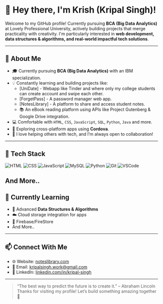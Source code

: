 # 👋 Hey there, I'm Krish (Kripal Singh)!

Welcome to my GitHub profile! Currently pursuing **BCA (Big Data Analytics)** at Lovely Professional University, actively building projects that merge practicality with creativity. I'm particularly interested in **web development, data structures & algorithms, and real-world impactful tech solutions**.

---

## 🚀 About Me

- 🎓 Currently pursuing **BCA (Big Data Analytics)** with an IBM specialization.
- 💡 Constantly learning and building projects like:
  - [UniDate] - Webapp like Tinder and where only my college students can create account and swipe each other.
  - [ForgetPass] - A password manager web app.
  - [NotesLibrary] - A platform to share and access student notes.
  - 📚 An eBook reading platform using APIs like Project Gutenberg & Google Drive integration.
- 💻 Comfortable with `HTML`, `CSS`, `JavaScript`, `SQL`, `Python`, `Java` and more.
- 📱 Exploring cross-platform apps using **Cordova**.
- 💬 I love helping others with tech, and I’m always open to collaboration!

---

## 🧰 Tech Stack

![HTML](https://img.shields.io/badge/-HTML5-E34F26?style=flat&logo=html5&logoColor=white)
![CSS](https://img.shields.io/badge/-CSS3-1572B6?style=flat&logo=css3)
![JavaScript](https://img.shields.io/badge/-JavaScript-F7DF1E?style=flat&logo=javascript&logoColor=black)
![MySQL](https://img.shields.io/badge/-MySQL-4479A1?style=flat&logo=mysql&logoColor=white)
![Python](https://img.shields.io/badge/-Python-3776AB?style=flat&logo=python)
![Git](https://img.shields.io/badge/-Git-F05032?style=flat&logo=git&logoColor=white)
![VSCode](https://img.shields.io/badge/-VSCode-007ACC?style=flat&logo=visual-studio-code)

And More..
---

## 🌱 Currently Learning

- 🤖 Advanced **Data Structures & Algorithms**
- ☁️ Cloud storage integration for apps
- 🧩 Firebase/FireStore
- And More..

---

## 📫 Connect With Me

- 🌐 Website: [noteslibrary.com](https://noteslibrary.com)
- 📮 Email: [kripalsingh.work@gmail.com](mailto:kripalsingh.work@gmail.com)
- 💼 LinkedIn: [linkedin.com/in/kripal-singh](https://www.linkedin.com/in/kripal-singh)

---

> “The best way to predict the future is to create it.” – Abraham Lincoln  
Thanks for visiting my profile! Let’s build something amazing together 🚀
